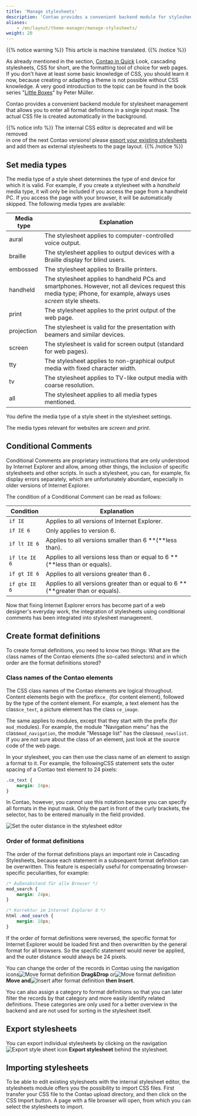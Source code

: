 ```yaml
---
title: 'Manage stylesheets'
description: 'Contao provides a convenient backend module for stylesheet management which allows you to enter all format definitions in a single input mask.'
aliases:
    - /en/layout/theme-manager/manage-stylesheets/
weight: 20
---
```


{{% notice warning %}}
This article is machine translated.
{{% /notice %}}

As already mentioned in the section, [Contao in Quick](../../../einleitung/contao-im-schnelldurchlauf/) Look, cascading stylesheets, CSS for short, are the formatting tool of choice for web pages. If you don't have at least some basic knowledge of CSS, you should learn it now, because creating or adapting a theme is not possible without CSS knowledge. A very good introduction to the topic can be found in the book series "[Little Boxes](https://www.little-boxes.de/little-boxes-teil1-online.html)" by Peter Müller.

Contao provides a convenient backend module for stylesheet management that allows you to enter all format definitions in a single input mask. The actual CSS file is created automatically in the background.

{{% notice info %}}
The internal CSS editor is deprecated and will be removed  
 in one of the next Contao versions! please [export your existing stylesheets](#stylesheets-exportieren) and add them as external stylesheets to the page layout.
{{% /notice %}}

## Set media types

The media type of a style sheet determines the type of end device for which it is valid. For example, if you create a stylesheet with a *handheld* media type, it will only be included if you access the page from a handheld PC. If you access the page with your browser, it will be automatically skipped. The following media types are available:

| Media type | Explanation |
| ---------- | ----------- |
| aural | The stylesheet applies to computer-controlled voice output. |
| braille | The stylesheet applies to output devices with a Braille display for blind users. |
| embossed | The stylesheet applies to Braille printers. |
| handheld | The stylesheet applies to handheld PCs and smartphones. However, not all devices request this media type; iPhone, for example, always uses *screen* style sheets. |
| print | The stylesheet applies to the print output of the web page. |
| projection | The stylesheet is valid for the presentation with beamers and similar devices. |
| screen | The stylesheet is valid for screen output (standard for web pages). |
| tty | The stylesheet applies to non-graphical output media with fixed character width. |
| tv | The stylesheet applies to TV-like output media with coarse resolution. |
| all | The stylesheet applies to all media types mentioned. |

You define the media type of a style sheet in the stylesheet settings.

The media types relevant for websites are *screen* and *print*.

## Conditional Comments

Conditional Comments are proprietary instructions that are only understood by Internet Explorer and allow, among other things, the inclusion of specific stylesheets and other scripts. In such a stylesheet, you can, for example, fix display errors separately, which are unfortunately abundant, especially in older versions of Internet Explorer.

The condition of a Conditional Comment can be read as follows:

| Condition | Explanation |
| --------- | ----------- |
| `if IE` | Applies to all versions of Internet Explorer. |
| `if IE 6` | Only applies to version 6. |
| `if lt IE 6` | Applies to all versions smaller than 6  **(**less than). |
| `if lte IE 6` | Applies to all versions less than or equal to 6  **(**less than or equals). |
| `if gt IE 6` | Applies to all versions greater than 6 **.** |
| `if gte IE 6` | Applies to all versions greater than or equal to 6  **(**greater than or equals). |

Now that fixing Internet Explorer errors has become part of a web designer's everyday work, the integration of stylesheets using conditional comments has been integrated into stylesheet management.

## Create format definitions

To create format definitions, you need to know two things: What are the class names of the Contao elements (the so-called selectors) and in which order are the format definitions stored?

### Class names of the Contao elements

The CSS class names of the Contao elements are logical throughout. Content elements begin with the prefix`ce_` (for content element), followed by the type of the content element. For example, a text element has the class`ce_text`, a picture element has the class `ce_image`.

The same applies to modules, except that they start with the prefix (for `mod_`modules). For example, the module "Navigation menu" has the class`mod_navigation`, the module "Message list" has the class`mod_newslist`. If you are not sure about the class of an element, just look at the source code of the web page.

In your stylesheet, you can then use the class name of an element to assign a format to it. For example, the followingCSS statement sets the outer spacing of a Contao text element to 24 pixels:

```css
.ce_text {
    margin: 24px;
}
```

In Contao, however, you cannot use this notation because you can specify all formats in the input mask. Only the part in front of the curly brackets, the selector, has to be entered manually in the field provided.

![Set the outer distance in the stylesheet editor](/de/layout/theme-manager/images/de/den-aussenabstand-im-stylesheet-editor-festlegen.png?classes=shadow)

### Order of format definitions

The order of the format definitions plays an important role in Cascading Stylesheets, because each statement in a subsequent format definition can be overwritten. This feature is especially useful for compensating browser-specific peculiarities, for example:

```css
/* Außenabstand für alle Browser */
mod_search {
    margin: 24px;
}

/* Korrektur im Internet Explorer 6 */
html .mod_search {
    margin: 18px;
}
```

If the order of format definitions were reversed, the specific format for Internet Explorer would be loaded first and then overwritten by the general format for all browsers. So the specific statement would never be applied, and the outer distance would always be 24 pixels.

You can change the order of the records in Contao using the navigation icons![Move format definition](/de/icons/drag.svg?classes=icon) **Drag&amp;Drop** or![Move format definition](/de/icons/cut.svg?classes=icon) **Move and**![Insert after format definition](/de/icons/pasteafter.svg?classes=icon) **then Insert**.

You can also assign a category to format definitions so that you can later filter the records by that category and more easily identify related definitions. These categories are only used for a better overview in the backend and are not used for sorting in the stylesheet itself.

## Export stylesheets

You can export individual stylesheets by clicking on the navigation![Export style sheet](/de/icons/theme_export.svg?classes=icon) icon **Export stylesheet** behind the stylesheet.

## Importing stylesheets

To be able to edit existing stylesheets with the internal stylesheet editor, the stylesheets module offers you the possibility to import CSS files. First transfer your CSS file to the Contao upload directory, and then click on the CSS Import button. A page with a file browser will open, from which you can select the stylesheets to import.
